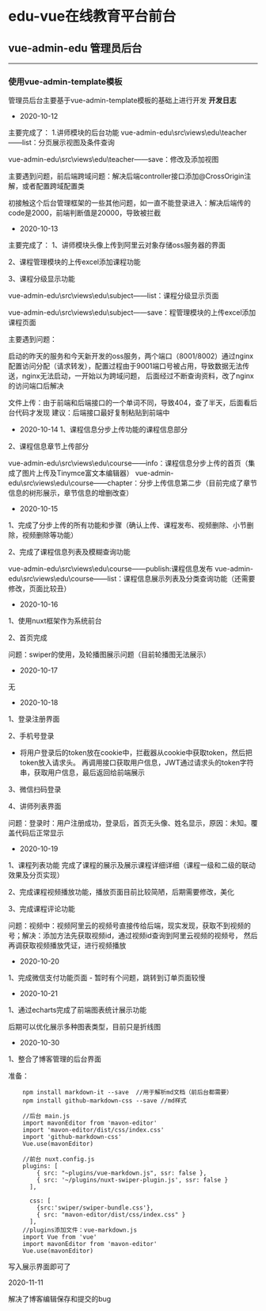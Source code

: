 # edu-vue在线教育平台前台
## vue-admin-edu 管理员后台
--------------------

### 使用vue-admin-template模板
管理员后台主要基于vue-admin-template模板的基础上进行开发
**开发日志**
- 2020-10-12

主要完成了：
1.讲师模块的后台功能
vue-admin-edu\src\views\edu\teacher——list：分页展示视图及条件查询

vue-admin-edu\src\views\edu\teacher——save：修改及添加视图

主要遇到问题，前后端跨域问题：解决后端controller接口添加@CrossOrigin注解，或者配置跨域配置类

初接触这个后台管理框架的一些其他问题，如一直不能登录进入：解决后端传的code是2000，前端判断值是20000，导致被拦截

- 2020-10-13

主要完成了：
1、讲师模块头像上传到阿里云对象存储oss服务器的界面

2、课程管理模块的上传excel添加课程功能

3、课程分级显示功能

vue-admin-edu\src\views\edu\subject——list：课程分级显示页面

vue-admin-edu\src\views\edu\subject——save：程管理模块的上传excel添加课程页面

主要遇到问题：

启动的昨天的服务和今天新开发的oss服务，两个端口（8001/8002）通过nginx配置访问分配（请求转发），配置过程由于9001端口号被占用，导致数据无法传送，nginx无法启动，一开始以为跨域问题，
后面经过不断查询资料，改了nginx的访问端口后解决

文件上传：由于前端和后端接口的一个单词不同，导致404，查了半天，后面看后台代码才发现
建议：后端接口最好复制粘贴到前端中


- 2020-10-14
1、课程信息分步上传功能的课程信息部分

2、课程信息章节上传部分

vue-admin-edu\src\views\edu\course——info：课程信息分步上传的首页（集成了图片上传及Tinymce富文本编辑器）
vue-admin-edu\src\views\edu\course——chapter：分步上传信息第二步（目前完成了章节信息的树形展示，章节信息的增删改查）

- 2020-10-15

1、完成了分步上传的所有功能和步骤（确认上传、课程发布、视频删除、小节删除，视频删除等功能）

2、完成了课程信息列表及模糊查询功能

vue-admin-edu\src\views\edu\course——publish:课程信息发布
vue-admin-edu\src\views\edu\course——list：课程信息展示列表及分类查询功能（还需要修改，页面比较丑）

- 2020-10-16

1、使用nuxt框架作为系统前台

2、首页完成

问题：swiper的使用，及轮播图展示问题（目前轮播图无法展示）


- 2020-10-17

无

- 2020-10-18

1、登录注册界面

2、手机号登录

 - 将用户登录后的token放在cookie中，拦截器从cookie中获取token，然后把token放入请求头。
 再调用接口获取用户信息，JWT通过请求头的token字符串，获取用户信息，最后返回给前端展示

3、微信扫码登录


4、讲师列表界面

问题：登录时：用户注册成功，登录后，首页无头像、姓名显示，原因：未知。覆盖代码后正常显示

- 2020-10-19

1、课程列表功能
    完成了课程的展示及展示课程详细详细（课程一级和二级的联动效果及分页实现）
    
2、完成课程视频播放功能，播放页面目前比较简陋，后期需要修改，美化

3、完成课程评论功能

问题：视频中：视频阿里云的视频号直接传给后端，现实发现，获取不到视频的号；解决：添加方法先获取视频id，通过视频id查询到阿里云视频的视频号，
然后再调获取视频播放凭证，进行视频播放

- 2020-10-20

1、完成微信支付功能页面
    - 暂时有个问题，跳转到订单页面较慢
    
- 2020-10-21

1、通过echarts完成了前端图表统计展示功能

后期可以优化展示多种图表类型，目前只是折线图

- 2020-10-30

1、整合了博客管理的后台界面

准备：

        npm install markdown-it --save  //用于解析md文档（前后台都需要）
        npm install github-markdown-css --save //md样式
        
        //后台 main.js
        import mavonEditor from 'mavon-editor'
        import 'mavon-editor/dist/css/index.css'
        import 'github-markdown-css'
        Vue.use(mavonEditor)
        
        //前台 nuxt.config.js
        plugins: [
            { src: "~plugins/vue-markdown.js", ssr: false },
            { src: '~/plugins/nuxt-swiper-plugin.js', ssr: false }
          ],
        
          css: [
            {src:'swiper/swiper-bundle.css'},
            { src: "mavon-editor/dist/css/index.css" }
          ],
        //plugins添加文件：vue-markdown.js
        import Vue from 'vue'
        import mavonEditor from 'mavon-editor'
        Vue.use(mavonEditor)

写入展示界面即可了

2020-11-11

解决了博客编辑保存和提交的bug
